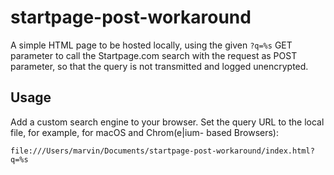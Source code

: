 # startpage-post-workaround

A simple HTML page to be hosted locally, using the given `?q=%s` GET parameter to call the Startpage.com search with the request as POST parameter, so that the query is not transmitted and logged unencrypted.

## Usage

Add a custom search engine to your browser. Set the query URL to the local file, for example, for macOS and Chrom(e|ium- based Browsers):

`file:///Users/marvin/Documents/startpage-post-workaround/index.html?q=%s`
